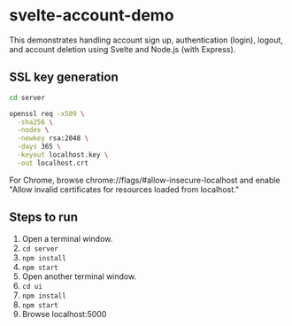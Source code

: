 # svelte-account-demo

This demonstrates handling account sign up, authentication (login), logout,
and account deletion using Svelte and Node.js (with Express).

## SSL key generation

```bash
cd server

openssl req -x509 \
  -sha256 \
  -nodes \
  -newkey rsa:2048 \
  -days 365 \
  -keyout localhost.key \
  -out localhost.crt
```

For Chrome, browse chrome://flags/#allow-insecure-localhost
and enable "Allow invalid certificates for resources loaded from localhost."

## Steps to run

1. Open a terminal window.
2. `cd server`
3. `npm install`
4. `npm start`
5. Open another terminal window.
6. `cd ui`
7. `npm install`
8. `npm start`
9. Browse localhost:5000

